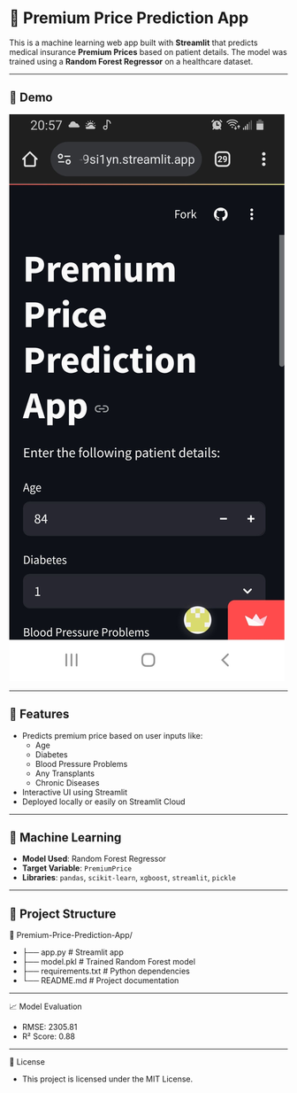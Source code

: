 # 🏥 Premium Price Prediction App

This is a machine learning web app built with **Streamlit** that predicts medical insurance **Premium Prices** based on patient details. The model was trained using a **Random Forest Regressor** on a healthcare dataset.

---

## 🚀 Demo

![App Screenshot](./app.jpg)

---

## 📌 Features

- Predicts premium price based on user inputs like:
  - Age
  - Diabetes
  - Blood Pressure Problems
  - Any Transplants
  - Chronic Diseases
- Interactive UI using Streamlit
- Deployed locally or easily on Streamlit Cloud

---

## 🧠 Machine Learning

- **Model Used**: Random Forest Regressor
- **Target Variable**: `PremiumPrice`
- **Libraries**: `pandas`, `scikit-learn`, `xgboost`, `streamlit`, `pickle`

---

## 📂 Project Structure
📁 Premium-Price-Prediction-App/
- ├── app.py # Streamlit app
- ├── model.pkl # Trained Random Forest model
- ├── requirements.txt # Python dependencies
- └── README.md # Project documentation

----
📈 Model Evaluation
- RMSE: 2305.81
- R² Score: 0.88
----
📜 License
- This project is licensed under the MIT License.
